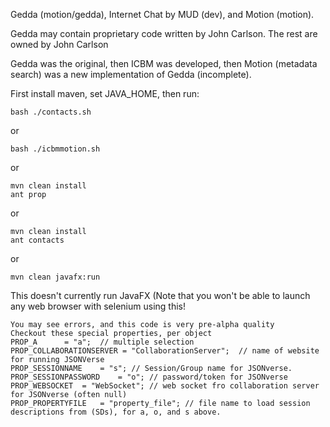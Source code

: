 Gedda (motion/gedda), Internet Chat by MUD (dev), and Motion (motion).

Gedda may contain proprietary code written by John Carlson.  The rest are
owned by John Carlson

Gedda was the original, then ICBM was developed, then Motion (metadata search) was a new implementation of Gedda (incomplete).

First install maven, set JAVA_HOME, then run:
```
bash ./contacts.sh
```
or
```
bash ./icbmmotion.sh
```
or
```
mvn clean install
ant prop
```
or
```
mvn clean install
ant contacts
```
or
```
mvn clean javafx:run
```
This doesn't currently run JavaFX (Note that you won't be able to launch any web browser with selenium using this!

```
You may see errors, and this code is very pre-alpha quality
Checkout these special properties, per object
PROP_A		= "a";  // multiple selection
PROP_COLLABORATIONSERVER = "CollaborationServer";  // name of website for running JSONVerse
PROP_SESSIONNAME	= "s"; // Session/Group name for JSONverse.
PROP_SESSIONPASSWORD	= "o"; // password/token for JSONverse
PROP_WEBSOCKET	= "WebSocket"; // web socket fro collaboration server for JSONverse (often null)
PROP_PROPERTYFILE	= "property_file"; // file name to load session descriptions from (SDs), for a, o, and s above.
```
